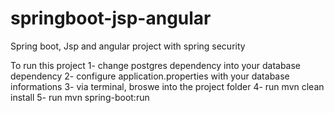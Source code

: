 # springboot-jsp-angular
Spring boot, Jsp and angular project with spring security

To run this project
1- change postgres dependency into your database dependency
2- configure application.properties with your database informations
3- via terminal, broswe into the project folder
4- run mvn clean install
5- run mvn spring-boot:run 

